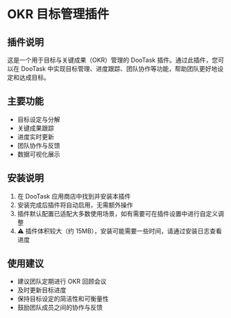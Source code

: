 # OKR 目标管理插件

## 插件说明
这是一个用于目标与关键成果（OKR）管理的 DooTask 插件。通过此插件，您可以在 DooTask 中实现目标管理、进度跟踪、团队协作等功能，帮助团队更好地设定和达成目标。

## 主要功能
- 目标设定与分解
- 关键成果跟踪
- 进度实时更新
- 团队协作与反馈
- 数据可视化展示


## 安装说明

1. 在 DooTask 应用商店中找到并安装本插件
2. 安装完成后插件将自动启用，无需额外操作
3. 插件默认配置已适配大多数使用场景，如有需要可在插件设置中进行自定义调整
4. ⚠️ 插件体积较大（约 15MB），安装可能需要一些时间，请通过安装日志查看进度

## 使用建议
- 建议团队定期进行 OKR 回顾会议
- 及时更新目标进度
- 保持目标设定的简洁性和可衡量性
- 鼓励团队成员之间的协作与反馈